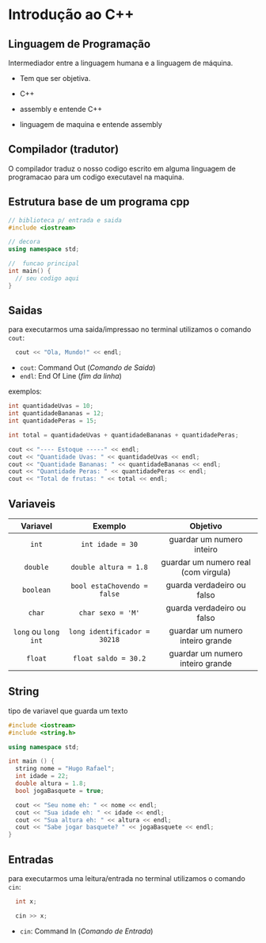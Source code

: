 # Introdução ao C++

## Linguagem de Programação

Intermediador entre a linguagem humana e a linguagem de máquina.

- Tem que ser objetiva.

- C++
- assembly e entende C++
- linguagem de maquina e entende assembly

## Compilador (tradutor)

O compilador traduz o nosso codigo escrito em alguma linguagem de programacao para um codigo executavel na maquina.

## Estrutura base de um programa cpp

```cpp
// biblioteca p/ entrada e saida
#include <iostream>

// decora
using namespace std;

//  funcao principal
int main() {
  // seu codigo aqui
}
```

## Saidas

para executarmos uma saida/impressao no terminal utilizamos o comando `cout`:

```cpp
  cout << "Ola, Mundo!" << endl;
```

- `cout`: Command Out (*Comando de Saida*)
- `endl`: End Of Line (*fim da linha*)

exemplos:

```cpp
int quantidadeUvas = 10;
int quantidadeBananas = 12;
int quantidadePeras = 15;

int total = quantidadeUvas + quantidadeBananas + quantidadePeras;

cout << "---- Estoque -----" << endl;
cout << "Quantidade Uvas: " << quantidadeUvas << endl;
cout << "Quantidade Bananas: " << quantidadeBananas << endl;
cout << "Quantidade Peras: " << quantidadePeras << endl;
cout << "Total de frutas: " << total << endl;
```

## Variaveis

|Variavel|Exemplo|Objetivo|
|:-:|:-:|:-:|
|`int`|`int idade = 30`|guardar um numero inteiro|
|`double`|`double altura = 1.8`|guardar um numero real (com virgula)|
|`boolean`|`bool estaChovendo = false`|guarda verdadeiro ou falso|
|`char`|`char sexo = 'M'`|guarda verdadeiro ou falso|
|`long` ou `long int`|`long identificador = 30218`|guardar um numero inteiro grande|
|`float`|`float saldo = 30.2`|guardar um numero inteiro grande|

## String

tipo de variavel que guarda um texto

```cpp
#include <iostream>
#include <string.h>

using namespace std;

int main () {
  string nome = "Hugo Rafael";
  int idade = 22;
  double altura = 1.8;
  bool jogaBasquete = true;

  cout << "Seu nome eh: " << nome << endl;
  cout << "Sua idade eh: " << idade << endl;
  cout << "Sua altura eh: " << altura << endl;
  cout << "Sabe jogar basquete? " << jogaBasquete << endl;
}
```

## Entradas

para executarmos uma leitura/entrada no terminal utilizamos o comando `cin`:

```cpp
  int x;

  cin >> x;
```

- `cin`: Command In (*Comando de Entrada*)
